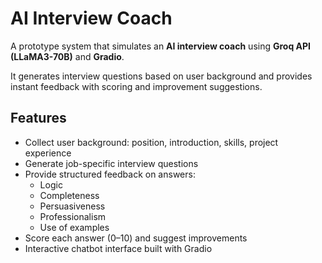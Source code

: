# AI Interview Coach
A prototype system that simulates an **AI interview coach** using **Groq API (LLaMA3-70B)** and **Gradio**.

It generates interview questions based on user background and provides instant feedback with scoring and improvement suggestions.

## Features
- Collect user background: position, introduction, skills, project experience
- Generate job-specific interview questions
- Provide structured feedback on answers:
  - Logic
  - Completeness
  - Persuasiveness
  - Professionalism
  - Use of examples
- Score each answer (0–10) and suggest improvements
- Interactive chatbot interface built with Gradio

## 
